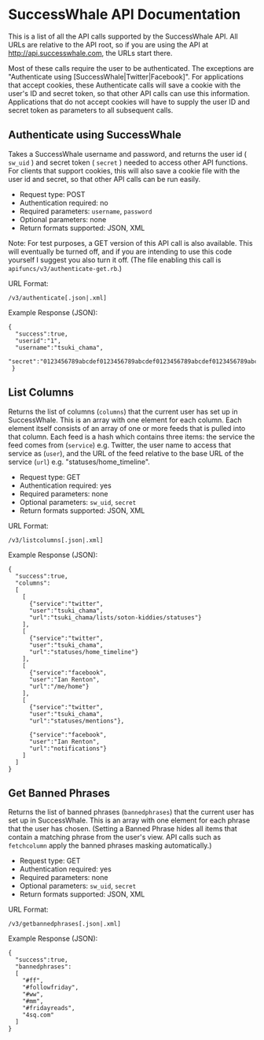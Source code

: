 SuccessWhale API Documentation
==============================

This is a list of all the API calls supported by the SuccessWhale API. All URLs are relative to the API root, so if you are using the API at http://api.successwhale.com, the URLs start there.

Most of these calls require the user to be authenticated. The exceptions are "Authenticate using [SuccessWhale|Twitter|Facebook]". For applications that accept cookies, these Authenticate calls will save a cookie with the user's ID and secret token, so that other API calls can use this information. Applications that do not accept cookies will have to supply the user ID and secret token as parameters to all subsequent calls.

Authenticate using SuccessWhale
-------------------------------

Takes a SuccessWhale username and password, and returns the user id ( `sw_uid` ) and secret token ( `secret` ) needed to access other API functions.  For clients that support cookies, this will also save a cookie file with the user id and secret, so that other API calls can be run easily.

* Request type: POST
* Authentication required: no
* Required parameters: `username`, `password`
* Optional parameters: none
* Return formats supported: JSON, XML

Note: For test purposes, a GET version of this API call is also available.  This will eventually be turned off, and if you are intending to use this code yourself I suggest you also turn it off. (The file enabling this call is `apifuncs/v3/authenticate-get.rb`.)

URL Format:

    /v3/authenticate[.json|.xml]

Example Response (JSON):

    {
      "success":true,
      "userid":"1",
      "username":"tsuki_chama",
      "secret":"0123456789abcdef0123456789abcdef0123456789abcdef0123456789abcdef0123456789abcdef0123456789abcdef"
     }

List Columns
------------

Returns the list of columns (`columns`) that the current user has set up in SuccessWhale. This is an array with one element for each column. Each element itself consists of an array of one or more feeds that is pulled into that column. Each feed is a hash which contains three items: the service the feed comes from (`service`) e.g. Twitter, the user name to access that service as (`user`), and the URL of the feed relative to the base URL of the service (`url`) e.g. "statuses/home_timeline".

* Request type: GET
* Authentication required: yes
* Required parameters: none
* Optional parameters: `sw_uid`, `secret`
* Return formats supported: JSON, XML

URL Format:

    /v3/listcolumns[.json|.xml]

Example Response (JSON):

    {
      "success":true,
      "columns":
      [
        [
          {"service":"twitter",
          "user":"tsuki_chama",
          "url":"tsuki_chama/lists/soton-kiddies/statuses"}
        ],
        [
          {"service":"twitter",
          "user":"tsuki_chama",
          "url":"statuses/home_timeline"}
        ],
        [
          {"service":"facebook",
          "user":"Ian Renton",
          "url":"/me/home"}
        ],
        [
          {"service":"twitter",
          "user":"tsuki_chama",
          "url":"statuses/mentions"},

          {"service":"facebook",
          "user":"Ian Renton",
          "url":"notifications"}
        ]
      ]
    }


Get Banned Phrases
------------------

Returns the list of banned phrases (`bannedphrases`) that the current user has set up in SuccessWhale. This is an array with one element for each phrase that the user has chosen. (Setting a Banned Phrase hides all items that contain a matching phrase from the user's view. API calls such as `fetchcolumn` apply the banned phrases masking automatically.)

* Request type: GET
* Authentication required: yes
* Required parameters: none
* Optional parameters: `sw_uid`, `secret`
* Return formats supported: JSON, XML

URL Format:

    /v3/getbannedphrases[.json|.xml]

Example Response (JSON):

    {
      "success":true,
      "bannedphrases":
      [
        "#ff",
        "#followfriday",
        "#ww",
        "#mm",
        "#fridayreads",
        "4sq.com"
      ]
    }